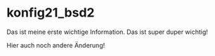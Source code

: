 # konfig21_bsd2

Das ist meine erste wichtige Information.
Das ist super duper wichtig!


Hier auch noch andere Änderung!


